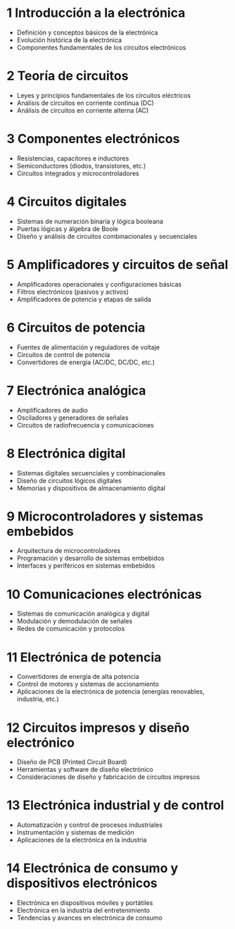 # 1 Introducción a la electrónica
- Definición y conceptos básicos de la electrónica
- Evolución histórica de la electrónica
- Componentes fundamentales de los circuitos electrónicos

# 2 Teoría de circuitos
- Leyes y principios fundamentales de los circuitos eléctricos
- Análisis de circuitos en corriente continua (DC)
- Análisis de circuitos en corriente alterna (AC)

# 3 Componentes electrónicos
- Resistencias, capacitores e inductores
- Semiconductores (diodos, transistores, etc.)
- Circuitos integrados y microcontroladores

# 4 Circuitos digitales
- Sistemas de numeración binaria y lógica booleana
- Puertas lógicas y álgebra de Boole
- Diseño y análisis de circuitos combinacionales y secuenciales

# 5 Amplificadores y circuitos de señal
- Amplificadores operacionales y configuraciones básicas
- Filtros electrónicos (pasivos y activos)
- Amplificadores de potencia y etapas de salida

# 6 Circuitos de potencia
- Fuentes de alimentación y reguladores de voltaje
- Circuitos de control de potencia
- Convertidores de energía (AC/DC, DC/DC, etc.)

# 7 Electrónica analógica
- Amplificadores de audio
- Osciladores y generadores de señales
- Circuitos de radiofrecuencia y comunicaciones

# 8 Electrónica digital
- Sistemas digitales secuenciales y combinacionales
- Diseño de circuitos lógicos digitales
- Memorias y dispositivos de almacenamiento digital

# 9 Microcontroladores y sistemas embebidos
- Arquitectura de microcontroladores
- Programación y desarrollo de sistemas embebidos
- Interfaces y periféricos en sistemas embebidos

# 10 Comunicaciones electrónicas
 - Sistemas de comunicación analógica y digital
 - Modulación y demodulación de señales
 - Redes de comunicación y protocolos

# 11 Electrónica de potencia
 - Convertidores de energía de alta potencia
 - Control de motores y sistemas de accionamiento
 - Aplicaciones de la electrónica de potencia (energías renovables, industria, etc.)

# 12 Circuitos impresos y diseño electrónico
 - Diseño de PCB (Printed Circuit Board)
 - Herramientas y software de diseño electrónico
 - Consideraciones de diseño y fabricación de circuitos impresos

# 13 Electrónica industrial y de control
 - Automatización y control de procesos industriales
 - Instrumentación y sistemas de medición
 - Aplicaciones de la electrónica en la industria

# 14 Electrónica de consumo y dispositivos electrónicos
 - Electrónica en dispositivos móviles y portátiles
 - Electrónica en la industria del entretenimiento
 - Tendencias y avances en electrónica de consumo